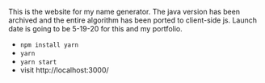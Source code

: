 This is the website for my name generator. The java version has been archived and the entire algorithm has been ported to client-side js. Launch date is going to be 5-19-20 for this and my portfolio.

* `npm install yarn`
* `yarn`
* `yarn start`
* visit http://localhost:3000/
